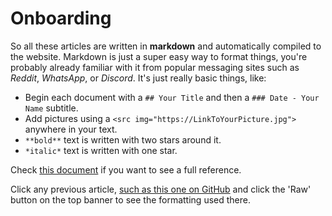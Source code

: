 # Onboarding

So all these articles are written in **markdown** and automatically compiled to the website. Markdown is just a super easy way to format things, you're probably already familiar with it from popular messaging sites such as *Reddit*, *WhatsApp*, or *Discord*. It's just really basic things, like:

- Begin each document with a `## Your Title` and then a `### Date - Your Name` subtitle.
- Add pictures using a `<src img="https://LinkToYourPicture.jpg">` anywhere in your text.
- `**bold**` text is written with two stars around it.
- `*italic*` text is written with one star.

Check [this document](https://github.com/adam-p/markdown-here/wiki/Markdown-Cheatsheet) if you want to see a full reference.

Click any previous article, [such as this one on GitHub](https://github.com/oxfordunichess/oucc-backend/blob/master/news/2019-10-28_website.md) and click the 'Raw' button on the top banner to see the formatting used there.